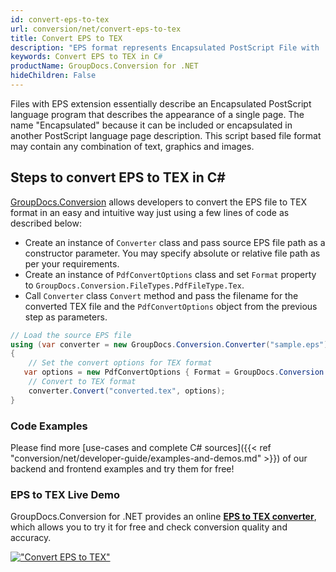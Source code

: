```yaml
---
id: convert-eps-to-tex
url: conversion/net/convert-eps-to-tex
title: Convert EPS to TEX
description: "EPS format represents Encapsulated PostScript File with .eps extension. Learn how to convert EPS to TEX file programmatically in C# language using GroupDocs.Conversion for .NET library."
keywords: Convert EPS to TEX in C#
productName: GroupDocs.Conversion for .NET
hideChildren: False
---
```


Files with EPS extension essentially describe an Encapsulated PostScript language program that describes the appearance of a single page. The name "Encapsulated" because it can be included or encapsulated in another PostScript language page description. This script based file format may contain any combination of text, graphics and images.

## Steps to convert EPS to TEX in C#

[GroupDocs.Conversion](https://products.groupdocs.com/conversion/net) allows developers to convert the EPS file to TEX format in an easy and intuitive way just using a few lines of code as described below:

* Create an instance of `Converter` class and pass source EPS file path as a constructor parameter. You may specify absolute or relative file path as per your requirements. 
* Create an instance of `PdfConvertOptions` class and set `Format` property to `GroupDocs.Conversion.FileTypes.PdfFileType.Tex`.
* Call `Converter` class `Convert` method and pass the filename for the converted TEX file and the `PdfConvertOptions` object from the previous step as parameters.

```csharp
// Load the source EPS file
using (var converter = new GroupDocs.Conversion.Converter("sample.eps"))
{
    // Set the convert options for TEX format
   var options = new PdfConvertOptions { Format = GroupDocs.Conversion.FileTypes.PdfFileType.Tex };
    // Convert to TEX format
    converter.Convert("converted.tex", options);
}
```

### Code Examples

Please find more [use-cases and complete C# sources]({{< ref "conversion/net/developer-guide/examples-and-demos.md" >}}) of our backend and frontend examples and try them for free!

### EPS to TEX Live Demo

GroupDocs.Conversion for .NET provides an online [**EPS to TEX converter**](https://products.groupdocs.app/conversion/eps-to-tex), which allows you to try it for free and check conversion quality and accuracy.

[!["Convert EPS to TEX"](conversion/net/images/convert-to-tex/convert-eps-to-tex.png)](https://products.groupdocs.app/conversion/eps-to-tex)